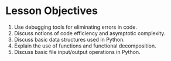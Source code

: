 
# Lesson Objectives
1. Use debugging tools for eliminating errors in code.
2. Discuss notions of code efficiency and asymptotic complexity.
3. Discuss basic data structures used in Python.
4. Explain the use of functions and functional decomposition.
5. Discuss basic file input/output operations in Python.